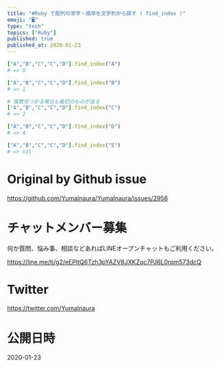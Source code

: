 ```yaml
---
title: "#Ruby で配列の添字・順序を文字列から探す ( find_index )"
emoji: "🖥"
type: "tech"
topics: ["Ruby"]
published: true
published_at: 2020-01-23
---
```


```rb
["A","B","C","C","D"].find_index("A")
# => 0

["A","B","C","C","D"].find_index("B")
# => 1

# 複数見つかる場合も最初のものが返る
["A","B","C","C","D"].find_index("C")
# => 2

["A","B","C","C","D"].find_index("D")
# => 4

["A","B","C","C","D"].find_index("E")
# => nil
```

# Original by Github issue

https://github.com/YumaInaura/YumaInaura/issues/2956








<!-- Update From Qiita API -->

# チャットメンバー募集


何か質問、悩み事、相談などあればLINEオープンチャットもご利用ください。

https://line.me/ti/g2/eEPltQ6Tzh3pYAZV8JXKZqc7PJ6L0rpm573dcQ





# Twitter


https://twitter.com/YumaInaura


<!-- Update From Qiita API -->



# 公開日時

2020-01-23
